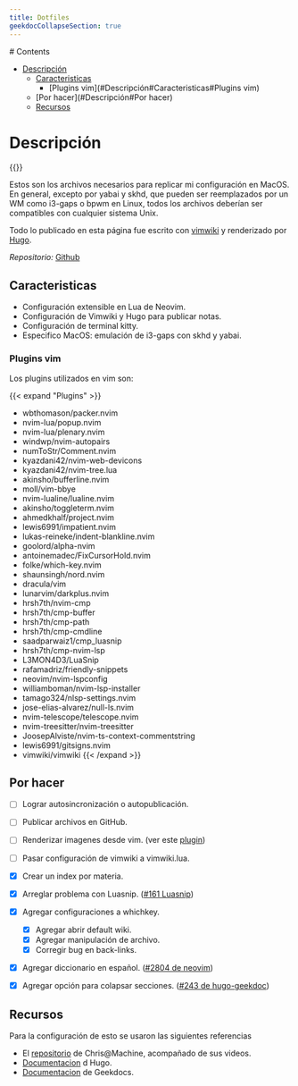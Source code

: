 ```yaml
---
title: Dotfiles
geekdocCollapseSection: true
---
```


<div class="hidden">
# Contents

- [Descripción](#Descripción)
  - [Caracteristicas](#Descripción#Caracteristicas)
    - [Plugins vim](#Descripción#Caracteristicas#Plugins vim)
  - [Por hacer](#Descripción#Por hacer)
  - [Recursos](#Descripción#Recursos)

</div>

# Descripción

{{<toc>}}

Estos son los archivos necesarios para replicar mi configuración en MacOS.
En general, excepto por yabai y skhd, que pueden ser reemplazados por un WM 
como i3-gaps o bpwm en Linux, todos los archivos deberían ser compatibles con
cualquier sistema Unix.

Todo lo publicado en esta página fue escrito con [vimwiki](https://github.com/vimwiki/vimwiki) y renderizado por [Hugo](www.gohugo.io).

*Repositorio:* [Github](https://github.com/francocalvo/dotfiles)




## Caracteristicas

- Configuración extensible en Lua de Neovim.
- Configuración de Vimwiki y Hugo para publicar notas.
- Configuración de terminal kitty.
- Especifico MacOS: emulación de i3-gaps con skhd y yabai.

### Plugins vim

Los plugins utilizados en vim son:

{{< expand "Plugins" >}}
- wbthomason/packer.nvim
- nvim-lua/popup.nvim
- nvim-lua/plenary.nvim
- windwp/nvim-autopairs
- numToStr/Comment.nvim
- kyazdani42/nvim-web-devicons
- kyazdani42/nvim-tree.lua
- akinsho/bufferline.nvim
- moll/vim-bbye
- nvim-lualine/lualine.nvim
- akinsho/toggleterm.nvim
- ahmedkhalf/project.nvim
- lewis6991/impatient.nvim
- lukas-reineke/indent-blankline.nvim
- goolord/alpha-nvim
- antoinemadec/FixCursorHold.nvim
- folke/which-key.nvim
- shaunsingh/nord.nvim
- dracula/vim
- lunarvim/darkplus.nvim
- hrsh7th/nvim-cmp
- hrsh7th/cmp-buffer
- hrsh7th/cmp-path
- hrsh7th/cmp-cmdline
- saadparwaiz1/cmp_luasnip
- hrsh7th/cmp-nvim-lsp
- L3MON4D3/LuaSnip
- rafamadriz/friendly-snippets
- neovim/nvim-lspconfig
- williamboman/nvim-lsp-installer
- tamago324/nlsp-settings.nvim
- jose-elias-alvarez/null-ls.nvim
- nvim-telescope/telescope.nvim
- nvim-treesitter/nvim-treesitter
- JoosepAlviste/nvim-ts-context-commentstring
- lewis6991/gitsigns.nvim
- vimwiki/vimwiki
{{< /expand >}}

## Por hacer

* [ ] Lograr autosincronización o autopublicación.
* [ ] Publicar archivos en GitHub. 
* [ ] Renderizar imagenes desde vim. (ver este [plugin](https://github.com/ekickx/clipboard-image.nvim))
* [ ] Pasar configuración de vimwiki a vimwiki.lua.
* [X] Crear un index por materia.
* [X] Arreglar problema con Luasnip. ([#161 Luasnip](https://github.com/L3MON4D3/LuaSnip/issues/161))
* [X] Agregar configuraciones a whichkey. 
  * [X] Agregar abrir default wiki.
  * [X] Agregar manipulación de archivo.
  * [X] Corregir bug en back-links.
* [X] Agregar diccionario en español. ([#2804 de neovim](https://github.com/neovim/neovim/issues/2804))
* [X] Agregar opción para colapsar secciones. ([#243 de hugo-geekdoc](https://github.com/thegeeklab/hugo-geekdoc/issues/243))


## Recursos

Para la configuración de esto se usaron las siguientes referencias

- El [repositorio](https://github.com/LunarVim/Neovim-from-scratch) de Chris@Machine, acompañado de sus videos.
- [Documentacion](https://gohugo.io/documentation/) d Hugo.
- [Documentacion](https://geekdocs.de/usage/getting-started/) de Geekdocs.
